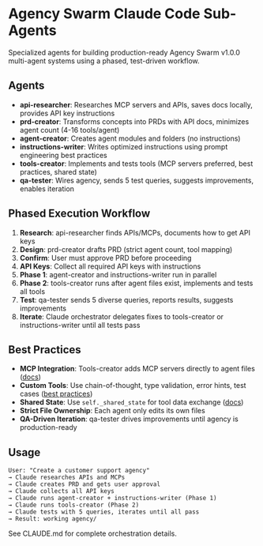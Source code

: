 # Agency Swarm Claude Code Sub-Agents

Specialized agents for building production-ready Agency Swarm v1.0.0 multi-agent systems using a phased, test-driven workflow.

## Agents

- **api-researcher**: Researches MCP servers and APIs, saves docs locally, provides API key instructions
- **prd-creator**: Transforms concepts into PRDs with API docs, minimizes agent count (4-16 tools/agent)
- **agent-creator**: Creates agent modules and folders (no instructions)
- **instructions-writer**: Writes optimized instructions using prompt engineering best practices
- **tools-creator**: Implements and tests tools (MCP servers preferred, best practices, shared state)
- **qa-tester**: Wires agency, sends 5 test queries, suggests improvements, enables iteration

## Phased Execution Workflow

1. **Research**: api-researcher finds APIs/MCPs, documents how to get API keys
2. **Design**: prd-creator drafts PRD (strict agent count, tool mapping)
3. **Confirm**: User must approve PRD before proceeding
4. **API Keys**: Collect all required API keys with instructions
5. **Phase 1**: agent-creator and instructions-writer run in parallel
6. **Phase 2**: tools-creator runs after agent files exist, implements and tests all tools
7. **Test**: qa-tester sends 5 diverse queries, reports results, suggests improvements
8. **Iterate**: Claude orchestrator delegates fixes to tools-creator or instructions-writer until all tests pass

## Best Practices
- **MCP Integration**: Tools-creator adds MCP servers directly to agent files ([docs](https://agency-swarm.ai/core-framework/tools/mcp-integration))
- **Custom Tools**: Use chain-of-thought, type validation, error hints, test cases ([best practices](https://agency-swarm.ai/core-framework/tools/custom-tools/best-practices))
- **Shared State**: Use `self._shared_state` for tool data exchange ([docs](https://agency-swarm.ai/additional-features/shared-state))
- **Strict File Ownership**: Each agent only edits its own files
- **QA-Driven Iteration**: qa-tester drives improvements until agency is production-ready

## Usage

```
User: "Create a customer support agency"
→ Claude researches APIs and MCPs
→ Claude creates PRD and gets user approval
→ Claude collects all API keys
→ Claude runs agent-creator + instructions-writer (Phase 1)
→ Claude runs tools-creator (Phase 2)
→ Claude tests with 5 queries, iterates until all pass
→ Result: working agency/
```

See CLAUDE.md for complete orchestration details.
